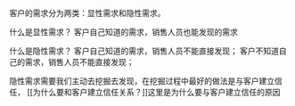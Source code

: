 

客户的需求分为两类：显性需求和隐性需求。

什么是显性需求？
客户自己知道的需求，销售人员也能发现的需求

什么是隐性需求？
客户自己知道的需求，销售人员不能直接发现；
客户不知道自己的需求，销售人员不能直接发现；


隐性需求需要我们主动去挖掘去发现，在挖掘过程中最好的做法是与客户建立信任，
[[为什么要和客户建立信任关系？]]这里是为什么要与客户建立信任的原因